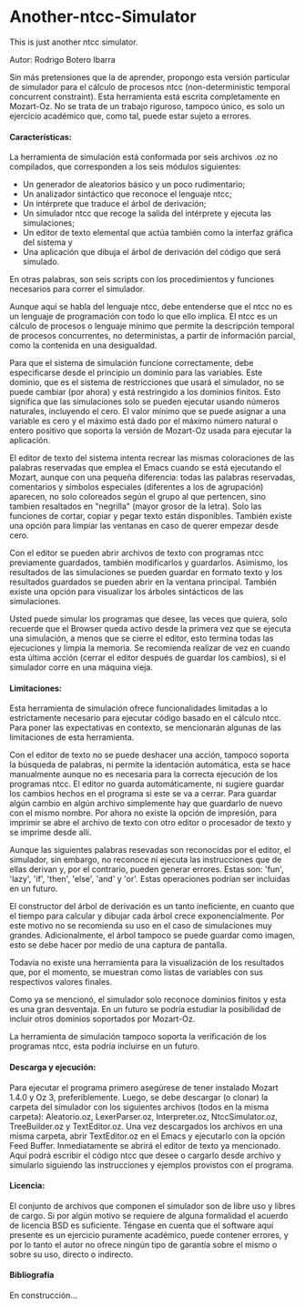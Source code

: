# Another-ntcc-Simulator
This is just another ntcc simulator.

Autor: Rodrigo Botero Ibarra

Sin más pretensiones que la de aprender, propongo esta versión particular de simulador para el cálculo de procesos ntcc (non-deterministic temporal concurrent constraint). Esta herramienta está escrita completamente en Mozart-Oz. No se trata de un trabajo riguroso, tampoco único, es solo un ejercicio académico que, como tal, puede estar sujeto a errores.

#### Características:

La herramienta de simulación está conformada por seis archivos .oz no compilados, que corresponden a los seis módulos siguientes:
- Un generador de aleatorios básico y un poco rudimentario;
- Un analizador sintáctico que reconoce el lenguaje ntcc;
- Un intérprete que traduce el árbol de derivación;
- Un simulador ntcc que recoge la salida del intérprete y ejecuta las simulaciones;
- Un editor de texto elemental que actúa también como la interfaz gráfica del sistema y
- Una aplicación que dibuja el árbol de derivación del código que será simulado.

En otras palabras, son seis scripts con los procedimientos y funciones necesarios para correr el simulador.

Aunque aquí se habla del lenguaje ntcc, debe entenderse que el ntcc no es un lenguaje de programación con todo lo que ello implica. El ntcc es un cálculo de procesos o lenguaje mínimo que permite la descripción temporal de procesos concurrentes, no deterministas, a partir de información parcial, como la contenida en una desigualdad.

Para que el sistema de simulación funcione correctamente, debe especificarse desde el principio un dominio para las variables. Este dominio, que es el sistema de restricciones que usará el simulador, no se puede cambiar (por ahora) y está restringido a los dominios finitos. Esto significa que las simulaciones solo se pueden ejecutar usando números naturales, incluyendo el cero. El valor mínimo que se puede asignar a una variable es cero y el máximo está dado por el máximo número natural o entero positivo que soporta la versión de Mozart-Oz usada para ejecutar la aplicación.

El editor de texto del sistema intenta recrear las mismas coloraciones de las palabras reservadas que emplea el Emacs cuando se está ejecutando el Mozart, aunque con una pequeña diferencia: todas las palabras reservadas, comentarios y símbolos especiales (diferentes a los de agrupación) aparecen, no solo coloreados según el grupo al que pertencen, sino tambien resaltados en "negrilla" (mayor grosor de la letra). Solo las funciones de cortar, copiar y pegar texto están disponibles. También existe una opción para limpiar las ventanas en caso de querer empezar desde cero.

Con el editor se pueden abrir archivos de texto con programas ntcc previamente guardados, también modificarlos y guardarlos. Asimismo, los resultados de las simulaciones se pueden guardar en formato texto y los resultados guardados se pueden abrir en la ventana principal. También existe una opción para visualizar los árboles sintácticos de las simulaciones.

Usted puede simular los programas que desee, las veces que quiera, solo recuerde que el Browser queda activo desde la primera vez que se ejecuta una simulación, a menos que se cierre el editor, esto termina todas las ejecuciones y limpia la memoria. Se recomienda realizar de vez en cuando esta última acción (cerrar el editor después de guardar los cambios), si el simulador corre en una máquina vieja.

#### Limitaciones:

Esta herramienta de simulación ofrece funcionalidades limitadas a lo estrictamente necesario para ejecutar código basado en el cálculo ntcc. Para poner las expectativas en contexto, se mencionarán algunas de las limitaciones de esta herramienta.

Con el editor de texto no se puede deshacer una acción, tampoco soporta la búsqueda de palabras, ni permite la identación automática, esta se hace manualmente aunque no es necesaria para la correcta ejecución de los programas ntcc. El editor no guarda automáticamente, ni sugiere guardar los cambios hechos en el programa si este se va a cerrar. Para guardar algún cambio en algún archivo simplemente hay que guardarlo de nuevo con el mismo nombre. Por ahora no existe la opción de impresión, para imprimir se abre el archivo de texto con otro editor o procesador de texto y se imprime desde allí.

Aunque las siguientes palabras resevadas son reconocidas por el editor, el simulador, sin embargo, no reconoce ni ejecuta las instrucciones que de ellas derivan y, por el contrario, pueden generar errores. Estas son: 'fun', 'lazy', 'if', 'then', 'else', 'and' y 'or'. Estas operaciones podrían ser incluidas en un futuro.

El constructor del árbol de derivación es un tanto ineficiente, en cuanto que el tiempo para calcular y dibujar cada árbol crece exponencialmente. Por este motivo no se recomienda su uso en el caso de simulaciones muy grandes. Adicionalmente, el árbol tampoco se puede guardar como imagen, esto se debe hacer por medio de una captura de pantalla.

Todavía no existe una herramienta para la visualización de los resultados que, por el momento, se muestran como listas de variables con sus respectivos valores finales.

Como ya se mencionó, el simulador solo reconoce dominios finitos y esta es una gran desventaja. En un futuro se podría estudiar la posibilidad de incluir otros dominios soportados por Mozart-Oz.

La herramienta de simulación tampoco soporta la verificación de los programas ntcc, esta podría incluirse en un futuro.

#### Descarga y ejecución:

Para ejecutar el programa primero asegúrese de tener instalado Mozart 1.4.0 y Oz 3, preferiblemente. Luego, se debe descargar (o clonar) la carpeta del simulador con los siguientes archivos (todos en la misma carpeta): Aleatorio.oz, LexerParser.oz, Interpreter.oz, NtccSimulator.oz, TreeBuilder.oz y TextEditor.oz.
Una vez descargados los archivos en una misma carpeta, abrir TextEditor.oz en el Emacs y ejecutarlo con la opción Feed Buffer. Inmediatamente se abrirá el editor de texto ya mencionado. Aquí podrá escribir el código ntcc que desee o cargarlo desde archivo y simularlo siguiendo las instrucciones y ejemplos provistos con el programa.

#### Licencia:

El conjunto de archivos que componen el simulador son de libre uso y libres de cargo. Si por algún motivo se requiere de alguna formalidad el acuerdo de licencia BSD es suficiente. Téngase en cuenta que el software aquí presente es un ejercicio puramente académico, puede contener errores, y por lo tanto el autor no ofrece ningún tipo de garantía sobre el mismo o sobre su uso, directo o indirecto.

#### Bibliografía


En construcción...
